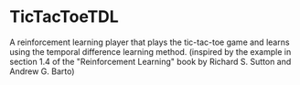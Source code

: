 # TicTacToeTDL

A reinforcement learning player that plays the tic-tac-toe game and learns using the temporal difference learning method. (inspired by the example in section 1.4 of the "Reinforcement Learning" book by Richard S. Sutton and Andrew G. Barto)

